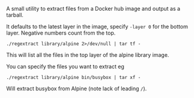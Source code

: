 A small utility to extract files from a Docker hub image and output as a tarball.

It defaults to the latest layer in the image, specify `-layer 0` for the bottom layer.
Negative numbers count from the top.

```
./regextract library/alpine 2>/dev/null | tar tf -
```
This will list all the files in the top layer of the alpine library image.

You can specify the files you want to extract eg
```
./regextract library/alpine bin/busybox | tar xf -
```
Will extract busybox from Alpine (note lack of leading `/`).
